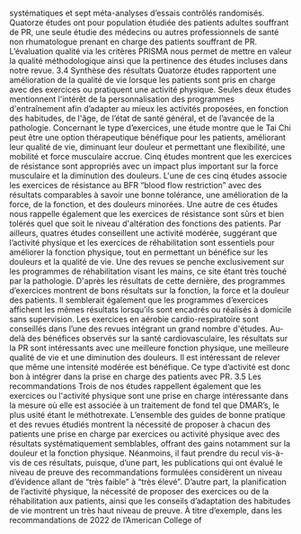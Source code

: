 systématiques et sept méta-analyses d’essais contrôlés randomisés. Quatorze études ont pour population étudiée des patients adultes souffrant de PR, une seule étudie des médecins ou autres professionnels de santé non rhumatologue prenant en charge des patients souffrant de PR. L’évaluation qualité via les critères PRISMA nous permet de mettre en valeur la qualité méthodologique ainsi que la pertinence des études incluses dans notre revue. 3.4 Synthèse des résultats Quatorze études rapportent une amélioration de la qualité de vie lorsque les patients sont pris en charge avec des exercices ou pratiquent une activité physique. Seules deux études mentionnent l'intérêt de la personnalisation des programmes d'entraînement afin d’adapter au mieux les activités proposées, en fonction des habitudes, de l'âge, de l’état de santé général, et de l’avancée de la pathologie. Concernant le type d’exercices, une étude montre que le Tai Chi peut être une option thérapeutique bénéfique pour les patients, améliorant leur qualité de vie, diminuant leur douleur et permettant une flexibilité, une mobilité et force musculaire accrue. Cinq études montrent que les exercices de résistance sont appropriés avec un impact plus important sur la force musculaire et la diminution des douleurs. L'une de ces cinq études associe les exercices de résistance au BFR “blood flow restriction” avec des résultats comparables à savoir une bonne tolérance, une amélioration de la force, de la fonction, et des douleurs minorées. Une autre de ces études nous rappelle également que les exercices de résistance sont sûrs et bien tolérés quel que soit le niveau d'altération des fonctions des patients. Par ailleurs, quatres études conseillent une activité modérée, suggérant que l’activité physique et les exercices de réhabilitation sont essentiels pour améliorer la fonction physique, tout en permettant un bénéfice sur les douleurs et la qualité de vie. Une des revues se penche exclusivement sur les programmes de réhabilitation visant les mains, ce site étant très touché par la pathologie. D'après les résultats de cette dernière, des programmes d’exercices montrent de bons résultats sur la fonction, la force et la douleur des patients. Il semblerait également que les programmes d’exercices affichent les mêmes résultats lorsqu’ils sont encadrés ou réalisés à domicile sans supervision. Les exercices en aérobie cardio-respiratoire sont conseillés dans l’une des revues intégrant un grand nombre d'études. Au-delà des bénéfices observés sur la santé cardiovasculaire, les résultats sur la PR sont intéressants avec une meilleure fonction physique, une meilleure qualité de vie et une diminution des douleurs. Il est intéressant de relever que même une intensité modérée est bénéfique. Ce type d’activité est donc bon à intégrer dans la prise en charge des patients avec PR. 3.5 Les recommandations Trois de nos études rappellent également que les exercices ou l'activité physique sont une prise en charge intéressante dans la mesure où elle est associée à un traitement de fond tel que DMAR’s, le plus usité étant le méthotrexate. L’ensemble des guides de bonne pratique et des revues étudiés montrent la nécessité de proposer à chacun des patients une prise en charge par exercices ou activité physique avec des résultats systématiquement semblables, offrant des gains notamment sur la douleur et la fonction physique. Néanmoins, il faut prendre du recul vis-à-vis de ces résultats, puisque, d’une part, les publications qui ont évalué le niveau de preuve des recommandations formulées considèrent un niveau d’évidence allant de “très faible” à “très élevé”. D’autre part, la planification de l’activité physique, la nécessité de proposer des exercices ou de la réhabilitation aux patients, ainsi que les conseils d’adaptation des habitudes de vie montrent un très haut niveau de preuve. À titre d’exemple, dans les recommandations de 2022 de l’American College of